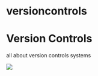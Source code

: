 # versioncontrols
<h1>Version Controls</h1>
<p>all about version controls systems</p>
<img src="https://images.unsplash.com/photo-1543332164-6e82f355badc?ixlib=rb-1.2.1&ixid=eyJhcHBfaWQiOjEyMDd9&w=1000&q=80">

